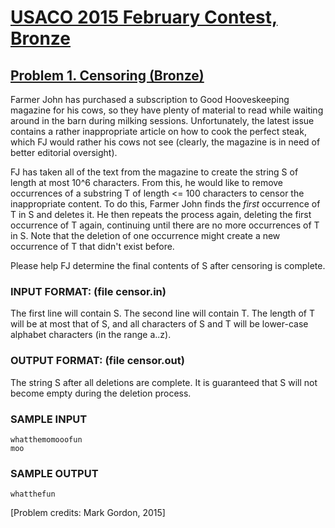 # [USACO 2015 February Contest, Bronze](https://usaco.org/index.php?page=feb15results)

## [Problem 1. Censoring (Bronze)](https://usaco.org/index.php?page=viewproblem2&cpid=526)

Farmer John has purchased a subscription to Good Hooveskeeping
magazine for his cows, so they have plenty of material to read while
waiting around in the barn during milking sessions.  Unfortunately,
the latest issue contains a rather inappropriate article on how to
cook the perfect steak, which FJ would rather his cows not see
(clearly, the magazine is in need of better editorial oversight).

FJ has taken all of the text from the magazine to create the string S
of length at most 10^6 characters.  From this, he would like to remove
occurrences of a substring T of length <= 100 characters to censor
the inappropriate content.  To do this, Farmer John finds the _first_
occurrence of T in S and deletes it.  He then repeats the process
again, deleting the first occurrence of T again, continuing until
there are no more occurrences of T in S.  Note that the deletion of
one occurrence might create a new occurrence of T that didn't
exist before.

Please help FJ determine the final contents of S after censoring is
complete.

### INPUT FORMAT: (file censor.in)

The first line will contain S.  The second line will contain T.  The
length of T will be at most that of S, and all characters of S and T
will be lower-case alphabet characters (in the range a..z).

### OUTPUT FORMAT: (file censor.out)

The string S after all deletions are complete.  It is guaranteed that
S will not become empty during the deletion process.

### SAMPLE INPUT

```plaintext
whatthemomooofun
moo
```

### SAMPLE OUTPUT

```plaintext
whatthefun
```

[Problem credits: Mark Gordon, 2015]
